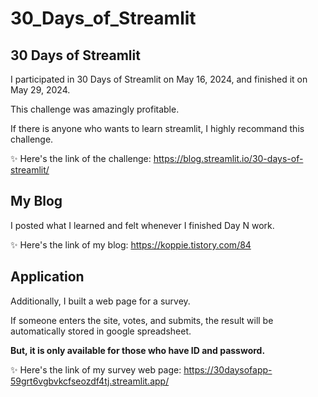 # 30_Days_of_Streamlit

## 30 Days of Streamlit
I participated in 30 Days of Streamlit on May 16, 2024, and finished it on May 29, 2024.

This challenge was amazingly profitable.

If there is anyone who wants to learn streamlit, I highly recommand this challenge. 

:sparkles: Here's the link of the challenge: https://blog.streamlit.io/30-days-of-streamlit/

## My Blog
I posted what I learned and felt whenever I finished Day N work. 

:sparkles: Here's the link of my blog: https://koppie.tistory.com/84

## Application
Additionally, I built a web page for a survey.

If someone enters the site, votes, and submits, the result will be automatically stored in google spreadsheet.

**But, it is only available for those who have ID and password.**

:sparkles: Here's the link of my survey web page: https://30daysofapp-59grt6vgbvkcfseozdf4tj.streamlit.app/
